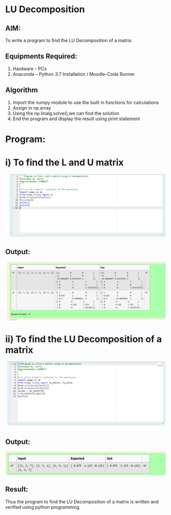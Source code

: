 # LU Decomposition 

## AIM:
To write a program to find the LU Decomposition of a matrix.

## Equipments Required:
1. Hardware – PCs
2. Anaconda – Python 3.7 Installation / Moodle-Code Runner

## Algorithm
1. Import the numpy module to use the built in functions for calculations
2. Assign in np.array 
3. Using the np.linalg.solve(),we can find the solution 
4. End the program and display the result using print statement
# Program:

# i) To find the L and U matrix

![](LU1program.png)

## Output:
![](LU1output.png)

# ii) To find the LU Decomposition of a matrix 

![](LU2program.png)

## Output:

![](LU2output.png)

## Result:
Thus the program to find the LU Decomposition of a matrix is written and verified using python programming.


